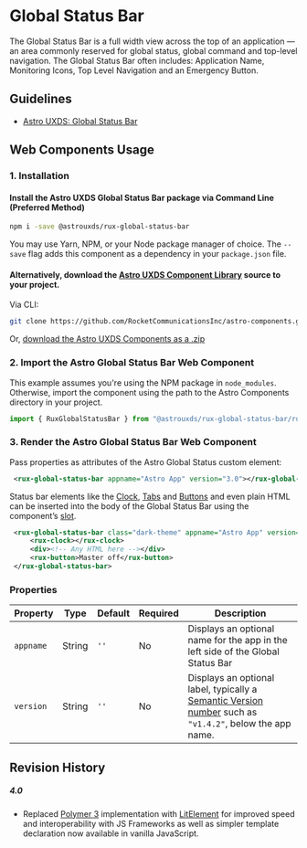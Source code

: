 # Global Status Bar

The Global Status Bar is a full width view across the top of an application — an area commonly reserved for global status, global command and top-level navigation. The Global Status Bar often includes: Application Name, Monitoring Icons, Top Level Navigation and an Emergency Button.

## Guidelines

- [Astro UXDS: Global Status Bar](https://astrouxds.com/ui-components/global-status-bar)

## Web Components Usage

### 1. Installation

#### Install the Astro UXDS Global Status Bar package via Command Line (Preferred Method)

```sh
npm i -save @astrouxds/rux-global-status-bar
```

You may use Yarn, NPM, or your Node package manager of choice. The `--save` flag adds this component as a dependency in your `package.json` file.

#### **Alternatively**, download the [Astro UXDS Component Library](https://github.com/RocketCommunicationsInc/astro-components/) source to your project.

Via CLI:

```sh
git clone https://github.com/RocketCommunicationsInc/astro-components.git
```

Or, [download the Astro UXDS Components as a .zip](https://github.com/RocketCommunicationsInc/astro-components/archive/master.zip)

### 2. Import the Astro Global Status Bar Web Component

This example assumes you're using the NPM package in `node_modules`. Otherwise, import the component using the path to the Astro Components directory in your project.

```javascript
import { RuxGlobalStatusBar } from "@astrouxds/rux-global-status-bar/rux-global-status-bar.js";
```

### 3. Render the Astro Global Status Bar Web Component

Pass properties as attributes of the Astro Global Status custom element:

```xml
 <rux-global-status-bar appname="Astro App" version="3.0"></rux-global-status-bar>
```

Status bar elements like the [Clock](https://www.astrouxds.com/ui-components/clock), [Tabs](https://www.astrouxds.com/ui-components/tabs) and [Buttons](https://www.astrouxds.com/ui-components/buttons) and even plain HTML can be inserted into the body of the Global Status Bar using the component’s [slot](https://developer.mozilla.org/en-US/docs/Web/HTML/Element/slot).

```xml
 <rux-global-status-bar class="dark-theme" appname="Astro App" version="3.0">
	 <rux-clock></rux-clock>
	 <div><!-- Any HTML here --></div>
	 <rux-button>Master off</rux-button>
 </rux-global-status-bar>
```

### Properties

| Property  | Type   | Default | Required | Description                                                                                                                    |
| --------- | ------ | ------- | -------- | ------------------------------------------------------------------------------------------------------------------------------ |
| `appname` | String | `''`    | No       | Displays an optional name for the app in the left side of the Global Status Bar                                                |
| `version` | String | `''`    | No       | Displays an optional label, typically a [Semantic Version number](https://semver.org/) such as `"v1.4.2"`, below the app name. |

## Revision History

##### **4.0**

- Replaced [Polymer 3](https://www.polymer-project.org) implementation with [LitElement](https://lit-element.polymer-project.org/) for improved speed and interoperability with JS Frameworks as well as simpler template declaration now available in vanilla JavaScript.
